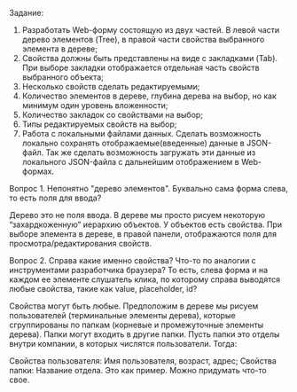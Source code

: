 Задание:
1.	Разработать Web-форму состоящую из двух частей. В левой части дерево элементов (Tree), в правой части свойства выбранного элемента в дереве;
2.	Свойства должны быть представлены на виде с закладками (Tab). При выборе закладки отображается отдельная часть свойств выбранного объекта;
3.	Несколько свойств сделать редактируемыми;
4.	Количество элементов в дереве, глубина дерева на выбор, но как минимум один уровень вложенности;
5.	Количество закладок со свойствами на выбор;
6.	Типы редактируемых свойств на выбор;
7.	Работа с локальными файлами данных.
Сделать возможность локально сохранять отображаемые(введенные) данные в JSON-файл. Так же сделать возможность загружать эти данные из локального JSON-файла с дальнейшим отображением в Web-формах.

Вопрос 1. Непонятно "дерево элементов". Буквально сама форма слева, то есть поля для ввода?

Дерево это не поля ввода. В дереве мы просто рисуем некоторую “захардкоженную” иерархию объектов. У объектов есть свойства. При выборе элемента в дереве, в правой панели, отображаются поля для просмотра/редактирования свойств.

 

Вопрос 2. Справа какие именно свойства? Что-то по аналогии с инструментами разработчика браузера? То есть, слева форма и на каждом ее элементе слушатель клика, по которому справа выводятся любые свойства, такие как value, placeholder, id?

Свойства могут быть любые. Предположим в дереве мы рисуем пользователей (терминальные элементы дерева), которые сгруппированы по папкам (корневые и промежуточные элементы дерева). Папки могут входить в другие папки. Пусть папки это отделы внутри компании, в которых числятся пользователи. Тогда:

Свойства пользователя: Имя пользователя, возраст, адрес;
Свойства папки: Название отдела.
Это как пример. Можно придумать что-то свое.
